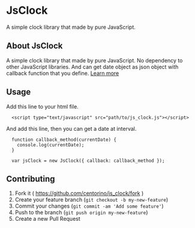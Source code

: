 # JsClock

A simple clock library that made by pure JavaScript.

## About JsClock
A simple clock library that made by pure JavaScript.
No dependency to other JavaScript libraries.
And can get date object as json object with callback function that you define.
[Learn more](https://github.com/centorino/js_clock/blob/master/index.html "index.html")

## Usage
Add this line to your html file.
```
  <script type="text/javascript" src="path/to/js_clock.js"></script>
```
And add this line, then you can get a date at interval.
```
  function callback_method(currentDate) {
    console.log(currentDate);
  }
  
  var jsClock = new JsClock({ callback: callback_method });
```

## Contributing

1. Fork it ( https://github.com/centorino/js_clock/fork )
2. Create your feature branch (`git checkout -b my-new-feature`)
3. Commit your changes (`git commit -am 'Add some feature'`)
4. Push to the branch (`git push origin my-new-feature`)
5. Create a new Pull Request
